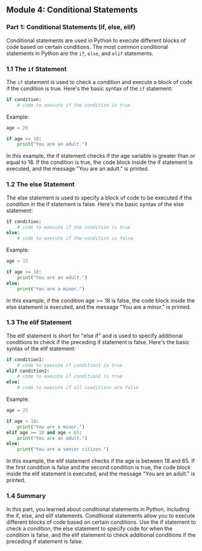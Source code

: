 ## Module 4: Conditional Statements

### Part 1: Conditional Statements (if, else, elif)

Conditional statements are used in Python to execute different blocks of code based on certain conditions. The most common conditional statements in Python are the `if`, `else`, and `elif` statements.

### 1.1 The `if` Statement

The `if` statement is used to check a condition and execute a block of code if the condition is true. Here's the basic syntax of the `if` statement:

```python
if condition:
    # code to execute if the condition is true
```

Example:

```python
age = 20

if age >= 18:
    print("You are an adult.")
```

In this example, the if statement checks if the age variable is greater than or equal to 18. If the condition is true, the code block inside the if statement is executed, and the message "You are an adult." is printed.

### 1.2 The else Statement

The else statement is used to specify a block of code to be executed if the condition in the if statement is false. Here's the basic syntax of the else statement:

```python
if condition:
    # code to execute if the condition is true
else:
    # code to execute if the condition is false
```

Example:

```python
age = 15

if age >= 18:
    print("You are an adult.")
else:
    print("You are a minor.")
```

In this example, if the condition age >= 18 is false, the code block inside the else statement is executed, and the message "You are a minor." is printed.

### 1.3 The elif Statement

The elif statement is short for "else if" and is used to specify additional conditions to check if the preceding if statement is false. Here's the basic syntax of the elif statement:

```python
if condition1:
    # code to execute if condition1 is true
elif condition2:
    # code to execute if condition2 is true
else:
    # code to execute if all conditions are false
```

Example:

```python
age = 25

if age < 18:
    print("You are a minor.")
elif age >= 18 and age < 65:
    print("You are an adult.")
else:
    print("You are a senior citizen.")
```

In this example, the elif statement checks if the age is between 18 and 65. If the first condition is false and the second condition is true, the code block inside the elif statement is executed, and the message "You are an adult." is printed.

### 1.4 Summary

In this part, you learned about conditional statements in Python, including the if, else, and elif statements. Conditional statements allow you to execute different blocks of code based on certain conditions. Use the if statement to check a condition, the else statement to specify code for when the condition is false, and the elif statement to check additional conditions if the preceding if statement is false.